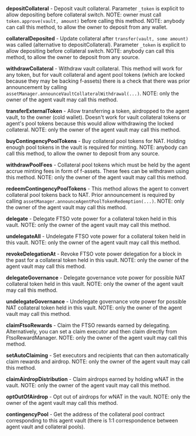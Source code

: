 **depositCollateral** - Deposit vault collateral. Parameter `_token` is explicit to allow depositing before collateral switch.
NOTE: owner must call `token.approve(vault, amount)` before calling this method. NOTE: anybody can call this method, to allow the owner to deposit from any wallet.

**collateralDeposited** - Update collateral after `transfer(vault, some amount)` was called (alternative to depositCollateral). Parameter `_token` is explicit to allow depositing before collateral switch.
NOTE: anybody can call this method, to allow the owner to deposit from any source.

**withdrawCollateral** - Withdraw vault collateral. This method will work for any token, but for vault collateral and agent pool tokens (which are locked because they may be backing f-assets) there is a check that there was prior announcement by calling `assetManager.announceVaultCollateralWithdrawal(...)`.
NOTE: only the owner of the agent vault may call this method.

**transferExternalToken** - Allow transferring a token, airdropped to the agent vault, to the owner (cold wallet). Doesn't work for vault collateral tokens or agent's pool tokens  because this would allow withdrawing the locked collateral.
NOTE: only the owner of the agent vault may call this method.

**buyContingencyPoolTokens** - Buy collateral pool tokens for NAT. Holding enough pool tokens in the vault is required for minting.
NOTE: anybody can call this method, to allow the owner to deposit from any source.

**withdrawPoolFees** - Collateral pool tokens which must be held by the agent accrue minting fees in form of f-assets. These fees can be withdrawn using this method.
NOTE: only the owner of the agent vault may call this method.

**redeemContingencyPoolTokens** - This method allows the agent to convert collateral pool tokens back to NAT. Prior announcement is required by calling `assetManager.announceAgentPoolTokenRedemption(...)`.
NOTE: only the owner of the agent vault may call this method.

**delegate** - Delegate FTSO vote power for a collateral token held in this vault.
NOTE: only the owner of the agent vault may call this method.

**undelegateAll** - Undelegate FTSO vote power for a collateral token held in this vault.
NOTE: only the owner of the agent vault may call this method.

**revokeDelegationAt** - Revoke FTSO vote power delegation for a block in the past for a collateral token held in this vault.
NOTE: only the owner of the agent vault may call this method.

**delegateGovernance** - Delegate governance vote power for possible NAT collateral token held in this vault.
NOTE: only the owner of the agent vault may call this method.

**undelegateGovernance** - Undelegate governance vote power for possible NAT collateral token held in this vault.
NOTE: only the owner of the agent vault may call this method.

**claimFtsoRewards** - Claim the FTSO rewards earned by delegating. Alternatively, you can set a claim executor and then claim directly from FtsoRewardManager.
NOTE: only the owner of the agent vault may call this method.

**setAutoClaiming** - Set executors and recipients that can then automatically claim rewards and airdrop.
NOTE: only the owner of the agent vault may call this method.

**claimAirdropDistribution** - Claim airdrops earned by holding wNAT in the vault.
NOTE: only the owner of the agent vault may call this method.

**optOutOfAirdrop** - Opt out of airdrops for wNAT in the vault.
NOTE: only the owner of the agent vault may call this method.

**contingencyPool** - Get the address of the collateral pool contract corresponding to this agent vault (there is 1:1 correspondence between agent vault and collateral pools).
